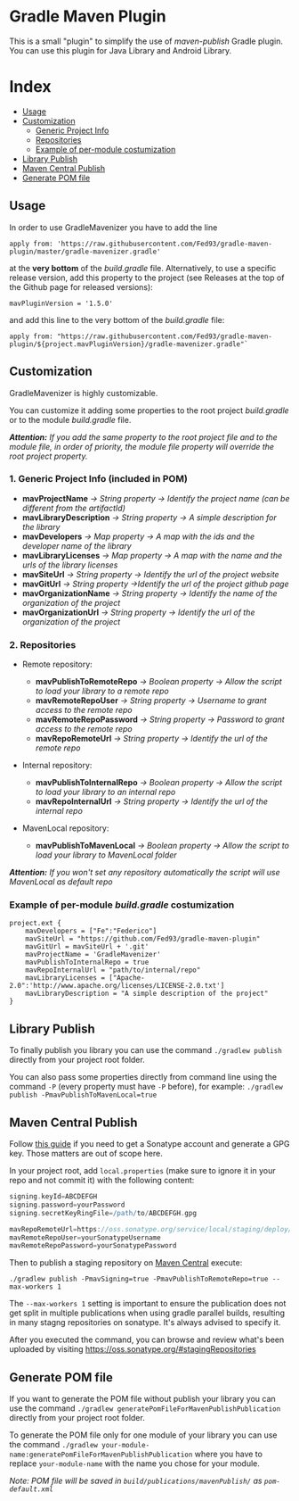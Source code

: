 # Gradle Maven Plugin
This is a small "plugin" to simplify the use of *maven-publish* Gradle plugin. 
You can use this plugin for Java Library and Android Library.

# Index

* [Usage](#usage)
* [Customization](#customization)
    * [Generic Project Info](#genericInfo)
    * [Repositories](#repositories)
    * [Example of per-module costumization](#examplePerModule)
* [Library Publish](#publishCommand)
* [Maven Central Publish](#maven-central-publish)
* [Generate POM file](#pomGeneration)

## <a name="usage"/>Usage
In order to use GradleMavenizer you have to add the line

`apply from: 'https://raw.githubusercontent.com/Fed93/gradle-maven-plugin/master/gradle-mavenizer.gradle'`

at the <b>very bottom</b> of the *build.gradle* file. Alternatively, to use a specific release version, add this property to the project (see Releases at the top of the Github page for released versions):

    mavPluginVersion = '1.5.0'
    
and add this line to the very bottom of the *build.gradle* file:

    apply from: "https://raw.githubusercontent.com/Fed93/gradle-maven-plugin/${project.mavPluginVersion}/gradle-mavenizer.gradle"`

## <a name="customization"/>Customization
GradleMavenizer is highly customizable.

You can customize it adding some properties to the root project *build.gradle* or to the module *build.gradle* file.

_<b>Attention:</b> If you add the same property to the root project file and to the module file, in order of priority, the module file property will override the root project property._

### <a name="genericInfo"/>1. Generic Project Info (included in POM)

* <b>mavProjectName</b> _-> String property -> Identify the project name (can be different from the artifactId)_
* <b>mavLibraryDescription</b> _-> String property -> A simple description for the library_
* <b>mavDevelopers</b> _-> Map property -> A map with the ids and the developer name of the library_
* <b>mavLibraryLicenses</b> _-> Map property -> A map with the name and the urls of the library licenses_
* <b>mavSiteUrl</b> _-> String property -> Identify the url of the project website_
* <b>mavGitUrl</b> _-> String property ->Identify the url of the project github page_
* <b>mavOrganizationName</b> _-> String property -> Identify the name of the organization of the project_
* <b>mavOrganizationUrl</b> _-> String property -> Identify the url of the organization of the project_

### <a name="repositories"/>2. Repositories

* Remote repository:
    * <b>mavPublishToRemoteRepo</b> _-> Boolean property -> Allow the script to load your library to a remote repo_
    * <b>mavRemoteRepoUser</b> _-> String property -> Username to grant access to the remote repo_
    * <b>mavRemoteRepoPassword</b> _-> String property -> Password to grant access to the remote repo_
    * <b>mavRepoRemoteUrl</b> _-> String property -> Identify the url of the remote repo_
    
* Internal repository:
    * <b>mavPublishToInternalRepo</b> _-> Boolean property -> Allow the script to load your library to an internal repo_
    * <b>mavRepoInternalUrl</b> _-> String property -> Identify the url of the internal repo_
    
* MavenLocal repository:
    * <b>mavPublishToMavenLocal</b> _-> Boolean property -> Allow the script to load your library to MavenLocal folder_
    
_<b>Attention:</b> If you won't set any repository automatically the script will use MavenLocal as default repo_

### <a name="examplePerModule"/>Example of per-module _build.gradle_ costumization

```
project.ext {
    mavDevelopers = ["Fe":"Federico"]
    mavSiteUrl = "https://github.com/Fed93/gradle-maven-plugin"
    mavGitUrl = mavSiteUrl + '.git'
    mavProjectName = 'GradleMavenizer'
    mavPublishToInternalRepo = true
    mavRepoInternalUrl = "path/to/internal/repo"
    mavLibraryLicenses = ["Apache-2.0":'http://www.apache.org/licenses/LICENSE-2.0.txt']
    mavLibraryDescription = "A simple description of the project"
}
```

## <a name="publishCommand"/>Library Publish
To finally publish you library you can use the command `./gradlew publish` directly from your project root folder.

You can also pass some properties directly from command line using the command `-P` (every property must have `-P` before), for example:
`./gradlew publish -PmavPublishToMavenLocal=true`

## <a name="publishCommand"/>Maven Central Publish
Follow [this guide](https://getstream.io/blog/publishing-libraries-to-mavencentral-2021/?s=09) if you need to get a Sonatype account and generate a GPG key. Those matters are out of scope here.

In your project root, add `local.properties` (make sure to ignore it in your repo and not commit it) with the following content:
```groovy
signing.keyId=ABCDEFGH
signing.password=yourPassword
signing.secretKeyRingFile=/path/to/ABCDEFGH.gpg

mavRepoRemoteUrl=https://oss.sonatype.org/service/local/staging/deploy/maven2/
mavRemoteRepoUser=yourSonatypeUsername
mavRemoteRepoPassword=yourSonatypePassword
```
Then to publish a staging repository on [Maven Central](https://oss.sonatype.org) execute:

```
./gradlew publish -PmavSigning=true -PmavPublishToRemoteRepo=true --max-workers 1
```
The `--max-workers 1` setting is important to ensure the publication does not get split in multiple publications when using gradle parallel builds, resulting in many stagng repositories on sonatype. It's always advised to specify it.

After you executed the command, you can browse and review what's been uploaded by visiting https://oss.sonatype.org/#stagingRepositories

## <a name="pomGeneration"/>Generate POM file
If you want to generate the POM file without publish your library you can use the command `./gradlew generatePomFileForMavenPublishPublication` directly from your project root folder.

To generate the POM file only for one module of your library you can use the command `./gradlew your-module-name:generatePomFileForMavenPublishPublication` where you have to replace `your-module-name` with the name you chose for your module.

_Note: POM file will be saved in `build/publications/mavenPublish/` as `pom-default.xml`_
